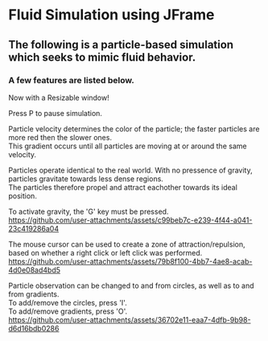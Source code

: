 # Fluid Simulation using JFrame

## The following is a particle-based simulation which seeks to mimic fluid behavior. 

### A few features are listed below.

Now with a Resizable window!

Press P to pause simulation.

Particle velocity determines the color of the particle; the faster particles are more red then the slower ones.   
This gradient occurs until all particles are moving at or around the same velocity.  

Particles operate identical to the real world. With no pressence of gravity, particles gravitate towards less dense regions.  
The particles therefore propel and attract eachother towards its ideal position.  

To activate gravity, the 'G' key must be pressed.  
https://github.com/user-attachments/assets/c99beb7c-e239-4f44-a041-23c419286a04

The mouse cursor can be used to create a zone of attraction/repulsion, based on whether a right click or left click was performed.  
https://github.com/user-attachments/assets/79b8f100-4bb7-4ae8-acab-4d0e08ad4bd5

Particle observation can be changed to and from circles, as well as to and from gradients.  
To add/remove the circles, press 'I'.  
To add/remove gradients, press 'O'.    
https://github.com/user-attachments/assets/36702e11-eaa7-4dfb-9b98-d6d16bdb0286  
